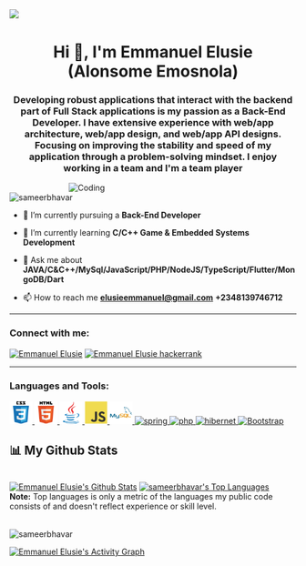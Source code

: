 

<img  src="https://www.aaditritechnology.com/images/redesign.gif">
<h1 align="center">Hi 👋, I'm Emmanuel Elusie (Alonsome Emosnola)</h1>
<h3 align="center">
Developing robust applications that interact with the backend part of Full Stack applications is my passion as a Back-End Developer. I have extensive experience with web/app architecture, web/app design, and web/app API designs. Focusing on improving the stability and speed of my application through a problem-solving mindset. I enjoy working in a team and I'm a team player</h3>

<img align="right" alt="Coding" width="400" src="https://lyshtechnology.com/admin/assets/img/animation_images/developer.gif">

<p align="left"> <img src="https://komarev.com/ghpvc/?username=sameerbhavar&label=Profile%20views&color=0e75b6&style=flat" alt="sameerbhavar" /> </p>

- 🔭 I’m currently pursuing a **Back-End Developer**

- 🌱 I’m currently learning **C/C++ Game & Embedded Systems Development**
 
- 💬 Ask me about **JAVA/C&C++/MySql/JavaScript/PHP/NodeJS/TypeScript/Flutter/MongoDB/Dart**

- 📫 How to reach me **elusieemmanuel@gmail.com**
                      **+2348139746712**
<hr>
<h3 align="left">Connect with me:</h3>
<p align="left">

<a href="https://www.linkedin.com/in/emmanuel-elusie-8624b01a1/" target="blank"><img align="center" src="https://raw.githubusercontent.com/rahuldkjain/github-profile-readme-generator/master/src/images/icons/Social/linked-in-alt.svg" alt="Emmanuel Elusie" height="30" width="40" /></a>
<a href="https://www.hackerrank.com/sameer_bhavar?hr_r=1" target="blank"><img align="center" src="https://raw.githubusercontent.com/rahuldkjain/github-profile-readme-generator/master/src/images/icons/Social/hackerrank.svg" alt="Emmanuel Elusie hackerrank" height="30" width="40" /></a>
</p>
<hr>
<h3 align="left">Languages and Tools:</h3>

<p align="left"> <a href="https://www.w3schools.com/css/" target="_blank" rel="noreferrer"> <img src="https://raw.githubusercontent.com/devicons/devicon/master/icons/css3/css3-original-wordmark.svg" alt="css3" width="40" height="40"/> </a> <a href="https://www.w3.org/html/" target="_blank" rel="noreferrer"> <img src="https://raw.githubusercontent.com/devicons/devicon/master/icons/html5/html5-original-wordmark.svg" alt="html5" width="40" height="40"/> </a> <a href="https://www.java.com" target="_blank" rel="noreferrer"> <img src="https://raw.githubusercontent.com/devicons/devicon/master/icons/java/java-original.svg" alt="java" width="40" height="40"/> </a> <a href="https://developer.mozilla.org/en-US/docs/Web/JavaScript" target="_blank" rel="noreferrer"> <img src="https://raw.githubusercontent.com/devicons/devicon/master/icons/javascript/javascript-original.svg" alt="javascript" width="40" height="40"/> </a> <a href="https://www.mysql.com/" target="_blank" rel="noreferrer"> <img src="https://raw.githubusercontent.com/devicons/devicon/master/icons/mysql/mysql-original-wordmark.svg" alt="mySql" width="40" height="40"/> </a> <a href="https://spring.io/" target="_blank" rel="noreferrer"> <img src="https://www.vectorlogo.zone/logos/springio/springio-icon.svg" alt="spring" width="40" height="40"/> </a>
 <a href="https://www.php.net/" target="_blank" rel="noreferrer"> <img src="https://www.php.net/images/logos/php-logo.svg" alt="php" width="40" height="40"/> </a>
 <a href="https://hibernate.org/" target="_blank" rel="noreferrer"> <img src="https://www.vectorlogo.zone/logos/hibernate/hibernate-icon.svg" alt="hibernet" width="40" height="40"/> </a>
 <a href="https://getbootstrap.com/" target="_blank" rel="noreferrer"> <img src="https://cdn.worldvectorlogo.com/logos/bootstrap-4.svg" alt="Bootstrap" width="40" height="40"/> </a>
</p>


## 📊 My Github Stats
  <br/>
    <a href="https://github.com/sameerbhavar/github-readme-stats"><img alt="Emmanuel Elusie's Github Stats" src="https://github-readme-stats.vercel.app/api?username=sameerbhavar&show_icons=true&count_private=true&theme=react&hide_border=true&bg_color=0D1117" /></a>
  <a href="https://github.com/sameerbhavar/github-readme-stats"><img alt="sameerbhavar's Top Languages" src="https://github-readme-stats.vercel.app/api/top-langs/?username=sameerbhavar&langs_count=8&count_private=true&layout=compact&exclude_repo=sameerbhavar.github.io,c3,test,web-Coding,ZaraWeb-Clone&theme=react&hide_border=true&bg_color=0D1117" /></a>
  <br/>
  <b>Note:</b> Top languages is only a metric of the languages my public code consists of and doesn't reflect experience or skill level.

<br/>
<br/>

<p><img align="center" src="https://github-readme-streak-stats.herokuapp.com/?user=sameerbhavar&&theme=tokyonight" alt="sameerbhavar" /></p>



<a href="https://github.com/alonsome-emosnola/github-readme-activity-graph"><img alt="Emmanuel Elusie's Activity Graph" src="https://activity-graph.herokuapp.com/graph?username=sameerbhavar&bg_color=0D1117&color=5BCDEC&line=5BCDEC&point=FFFFFF&hide_border=true" /></a>
<br/>




